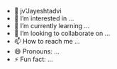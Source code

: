- 👋 jv'Jayeshtadvi
- 👀 I’m interested in ...
- 🌱 I’m currently learning ...
- 💞️ I’m looking to collaborate on ...
- 📫 How to reach me ...
- 😄 Pronouns: ...
- ⚡ Fun fact: ...

<!---
Jayeshtadvji/Jayeshtadvji is a ✨ special ✨ repository because its `README.md` (this file) appears on your GitHub profile.
You can click the Preview link to take a look at your changes.
--->

